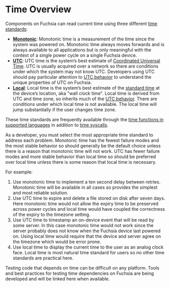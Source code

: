 # Time Overview

Components on Fuchsia can read current time using three different
[time standards][1]:

* **[Monotonic](monotonic.md)**: Monotonic time is a measurement of the time
  since the system was powered on. Monotonic time always moves forwards and is
  always available to all applications but is only meaningful with the context
  of a single power cycle on a single Fuchsia device.
* **[UTC](utc/overview.md)**: UTC time is the system’s best estimate of
  [Coordinated Universal Time][2]. UTC is usually acquired over a network
  so there are conditions under which the system may not know UTC. Developers
  using UTC should pay particular attention to [UTC behavior](utc/behavior.md)
  to understand the unique properties of UTC on Fuchsia.
* **[Local](local.md)**: Local time is the system’s best estimate of the
  [standard time][3] at the device’s location, aka "wall clock time". Local time
  is derived from UTC and time zone, so inherits much of the
  [UTC behavior](utc/behavior.md). There are conditions under which local time
  is not available. The local time will jump substantially if the user changes
  time zone.

These time standards are frequently available through the
[time functions in supported languages](language_support.md) in addition to
[time syscalls](/docs/reference/syscalls/clock_create.md).

As a developer, you must select the most appropriate time standard to address
each problem. Monotonic time has the fewest failure modes and the most stable
behavior so should generally be the default choice unless there is a reason that
monotonic time will not work. UTC has fewer failure modes and more stable
behavior than local time so should be preferred over local time unless there is
some reason that local time is necessary.

For example:

1. Use monotonic time to implement a ten second delay between retries.
   Monotonic time will be available in all cases so provides the simplest and
   most reliable solution.
1. Use UTC time to expire and delete a file stored on disk after seven days.
   Here monotonic time would not allow the expiry time to be
   preserved across power cycles and local time would have coupled the
   correctness of the expiry to the timezone setting.
1. Use UTC time to timestamp an on-device event that will be read by some
   server. In this case monotonic time would not work since the server probably
   does not know when the Fuchsia device last powered on. Using local time would
   require that the device and server agree on the timezone which would be error
   prone.
1. Use local time to display the current time to the user as an analog clock
   face. Local time is most natural time standard for users so no other time
   standards are practical here.

Testing code that depends on time can be difficult on any platform. Tools and
best practices for testing time dependencies on Fuchsia are being developed and
will be linked here when available.

[1]: https://en.wikipedia.org/wiki/Time_standard
[2]: https://en.wikipedia.org/wiki/Coordinated_Universal_Time
[3]: https://en.wikipedia.org/wiki/Standard_time
